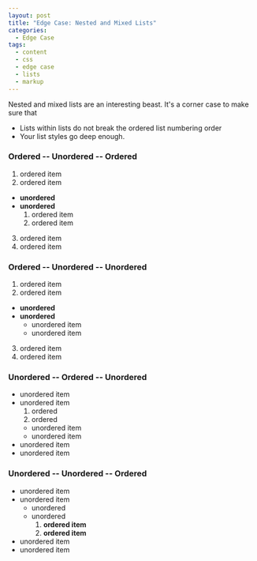 ```yaml
---
layout: post
title: "Edge Case: Nested and Mixed Lists"
categories:
  - Edge Case
tags:
  - content
  - css
  - edge case
  - lists
  - markup
---
```


Nested and mixed lists are an interesting beast. It's a corner case to make sure that

- Lists within lists do not break the ordered list numbering order
- Your list styles go deep enough.

### Ordered -- Unordered -- Ordered

1. ordered item
2. ordered item

- **unordered**
- **unordered**
  1. ordered item
  2. ordered item

3. ordered item
4. ordered item

### Ordered -- Unordered -- Unordered

1. ordered item
2. ordered item

- **unordered**
- **unordered**
  - unordered item
  - unordered item

3. ordered item
4. ordered item

### Unordered -- Ordered -- Unordered

- unordered item
- unordered item
  1. ordered
  2. ordered
  - unordered item
  - unordered item
- unordered item
- unordered item

### Unordered -- Unordered -- Ordered

- unordered item
- unordered item
  - unordered
  - unordered
    1. **ordered item**
    2. **ordered item**
- unordered item
- unordered item
